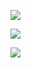 ![](https://i.imgur.com/m6gR1UZ.png)

![](https://i.imgur.com/AKxN2Zh.png)

![](https://i.imgur.com/UJiLd9L.png)
